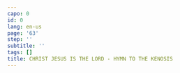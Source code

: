 ```yaml
---
capo: 0
id: 0
lang: en-us
page: '63'
step: ''
subtitle: ''
tags: []
title: CHRIST JESUS IS THE LORD - HYMN TO THE KENOSIS
---
```

